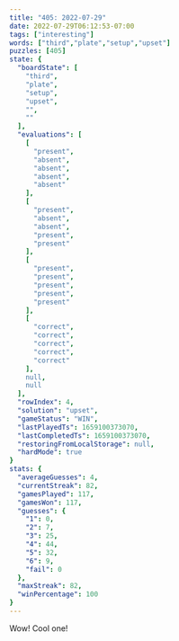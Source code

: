 ```yaml
---
title: "405: 2022-07-29"
date: 2022-07-29T06:12:53-07:00
tags: ["interesting"]
words: ["third","plate","setup","upset"]
puzzles: [405]
state: {
  "boardState": [
    "third",
    "plate",
    "setup",
    "upset",
    "",
    ""
  ],
  "evaluations": [
    [
      "present",
      "absent",
      "absent",
      "absent",
      "absent"
    ],
    [
      "present",
      "absent",
      "absent",
      "present",
      "present"
    ],
    [
      "present",
      "present",
      "present",
      "present",
      "present"
    ],
    [
      "correct",
      "correct",
      "correct",
      "correct",
      "correct"
    ],
    null,
    null
  ],
  "rowIndex": 4,
  "solution": "upset",
  "gameStatus": "WIN",
  "lastPlayedTs": 1659100373070,
  "lastCompletedTs": 1659100373070,
  "restoringFromLocalStorage": null,
  "hardMode": true
}
stats: {
  "averageGuesses": 4,
  "currentStreak": 82,
  "gamesPlayed": 117,
  "gamesWon": 117,
  "guesses": {
    "1": 0,
    "2": 7,
    "3": 25,
    "4": 44,
    "5": 32,
    "6": 9,
    "fail": 0
  },
  "maxStreak": 82,
  "winPercentage": 100
}
---
```


<!-- more -->
Wow! Cool one!
